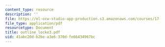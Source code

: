 ```yaml
---
content_type: resource
description: ''
file: https://ol-ocw-studio-app-production.s3.amazonaws.com/courses/17-03-introduction-to-political-thought-spring-2004/41abc20db2bea3e6370dfe66434967bc_outline_locke3.pdf
file_type: application/pdf
resourcetype: Document
title: outline_locke3.pdf
uid: 41abc20d-b2be-a3e6-370d-fe66434967bc
---
```

